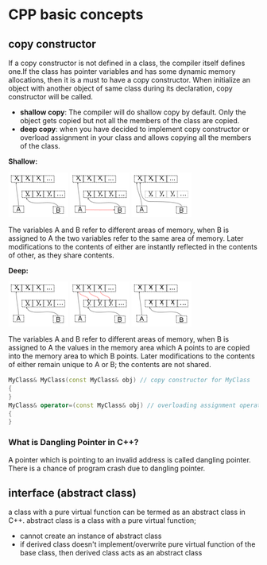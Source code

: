 # CPP basic concepts #


## copy constructor ##
If a copy constructor is not defined in a class, the compiler itself defines one.If the class has pointer variables and has some dynamic memory allocations, then it is a must to have a copy constructor.
When initialize an object with another object of same class during its declaration, copy constructor will be called.
- **shallow copy**: The compiler will do shallow copy by default.  Only the object gets copied but not all the members of the class are copied.
- **deep copy**: when you have decided to implement copy constructor or overload assignment in your class and allows copying all the members of the class.

**Shallow:**

![Before Copy](copy-constructor/shallow-BeforeCopy.png) ![Copying](copy-constructor/shallow-Copying.png) ![Done Copy](copy-constructor/shallow-Done.png)

The variables A and B refer to different areas of memory, when B is assigned to A the two variables refer to the same area of memory. Later modifications to the contents of either are instantly reflected in the contents of other, as they share contents.

**Deep:**

![Before Copy](copy-constructor/deep-BeforeCopy.png) ![Copying](copy-constructor/deep-Copying.png) ![Done Copy](copy-constructor/deep-Done.png)

The variables A and B refer to different areas of memory, when B is assigned to A the values in the memory area which A points to are copied into the memory area to which B points. Later modifications to the contents of either remain unique to A or B; the contents are not shared.

```C++
MyClass& MyClass(const MyClass& obj) // copy constructor for MyClass
{
}
MyClass& operator=(const MyClass& obj) // overloading assignment operator,
{
}
```

### What is Dangling Pointer in C++? ###
A pointer which is pointing to an invalid address is called dangling pointer. 
There is a chance of program crash due to dangling pointer.

## interface (abstract class) ##
a class with a pure virtual function can be termed as an abstract class in C++.
abstract class is a class with a pure virtual function;
- cannot create an instance of abstract class
- if derived class doesn't implement/overwrite pure virtual function of the base class, then derived class acts as an abstract class